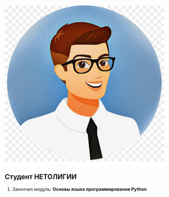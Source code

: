 # ![Логотип Porfolio](imag/12.jpg)

## Студент НЕТОЛИГИИ 
1. Закончил модуль: **Основы языка программирования Python**

